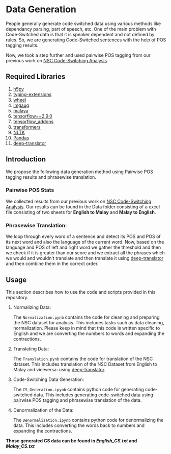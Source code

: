 # Data Generation

People generally generate code switched data using various methods like dependancy parsing, part of speech, etc. One of the main problem with Code-Switched data is that it is speaker dependent and not defined by rules. So, we are generating Code-Switched sentences with the help of POS tagging results.

Now, we took a step further and used pairwise POS tagging from our previous work on [NSC Code-Switching Analysis](https://github.com/kjgpta/NSC-Code-Switch-Analysis). 

## Required Libraries 
1. [h5py](https://pypi.org/project/h5py/)
2. [typing-extensions](https://pypi.org/project/typing-extensions/)
3. [wheel](https://pypi.org/project/wheel/)
4. [imgaug](https://pypi.org/project/imgaug/)
5. [malaya](https://pypi.org/project/malaya/)
6. [tensorflow==2.9.0](https://pypi.org/project/tensorflow/)
7. [tensorflow_addons](https://pypi.org/project/tensorflow-addons/)
8. [transformers](https://pypi.org/project/transformers3/)
9. [NLTK](https://pypi.org/project/nltk/)
10. [Pandas](https://pypi.org/project/pandas/)
11. [deep-translator](https://pypi.org/project/deep-translator/)


## Introduction
We propose the following data generation method using Pairwise POS tagging results and phrasewise translation.

### Pairwise POS Stats
We collected results from our previous work on [NSC Code-Switching Analysis](https://github.com/kjgpta/NSC-Code-Switch-Analysis). Our results can be found in the Data folder consisting of a excel file consisting of two sheets for **English to Malay** and 
**Malay to English**.

### Phrasewise Translation: 
We loop through every word of a sentence and detect its POS and POS of its next word and also the language of the current word. Now, based on the language and POS of left and right word we gather the threshold and then we check if it is greater than our score and we extract all the phrases which we would and wouldn't translate and then translate it using [deep-translator](https://pypi.org/project/deep-translator/) and then combine them in the correct order.


## Usage
This section describes how to use the code and scripts provided in this repository.

1. Normalizing Data:

   The `Normalization.pynb` contains the code for cleaning and preparing the NSC dataset for analysis. This includes tasks such as data cleaning, normalization. Please keep in mind that this code is written specific to English and we are converting the numbers to words and expanding the contractions.

2. Translating Data:

   The `Translation.pynb` contains the code for translation of the NSC dataset. This includes translation of the NSC Dataset from English to Malay and viceversa: using [deep-translator](https://pypi.org/project/deep-translator/).

3. Code-Switching Data Generation:

   The `CS_Generation.ipynb` contains python code for generating code-switched data. This includes generating code-switched data using pairwise POS tagging and phrasewise translation of the data.

4. Denormalization of the Data:

   The `Denormalization.ipynb` contains python code for denormalizing the data. This includes converting the words back to numbers and expanding the contractions.

**Those generated CS data can be found in *English_CS.txt* and *Malay_CS.txt*** 
